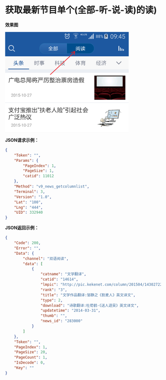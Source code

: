 # 获取最新节目**单个**(全部-听-说-读)的读)
**效果图**    

<!-- ![效果图](../image/read.png) -->

<img src="../image/read.png" width = "400" height = "326" align=center />

**JSON请求示例：**
```json
{
    "Token": "",
    "Params": {
        "PageIndex": 1,
        "PageSize": 1,
        "catid": 11012
    },
    "Method": "v9_news_getcolumnlist",
    "Terminal": 3,
    "Version": "1.0",
    "Lat": "100",
    "Lng": "444",
    "UID": 332940
} 
```

**JSON返回示例：**
```json
{
    "Code": 200,
    "Error": "",
    "Data": {
        "channel": "双语阅读",
        "data": [
            {
                "catname": "文学翻译",
                "catid": "14614",
                "lmpic": "http://pic.kekenet.com/column/201504/1430272214.jpg",
                "rank": "3",
                "title": "文学作品翻译:邹静之《割麦人》英文译文",
                "type": 2,
                "download": "诗歌翻译:杜荀鹤·《送人遊吴》英文译文",
                "updatetime": "2014-03-31",
                "thumb": "",
                "news_id": "283000"
            } 
        ]
    },
    "Token": "",
    "PageIndex": 1,
    "PageSize": 20,
    "PageCount": 1,
    "IsDecode": 0,
    "Key": ""
} 
```